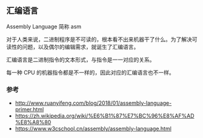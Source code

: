 ## 汇编语言

Assembly Language 简称 asm

对于人类来说，二进制程序是不可读的，根本看不出来机器干了什么。为了解决可读性的问题，以及偶尔的编辑需求，就诞生了汇编语言。

汇编语言是二进制指令的文本形式，与指令是一一对应的关系。

每一种 CPU 的机器指令都是不一样的，因此对应的汇编语言也不一样。



### 参考
- http://www.ruanyifeng.com/blog/2018/01/assembly-language-primer.html
- https://zh.wikipedia.org/wiki/%E6%B1%87%E7%BC%96%E8%AF%AD%E8%A8%80
- https://www.w3cschool.cn/assembly/assembly-language.html